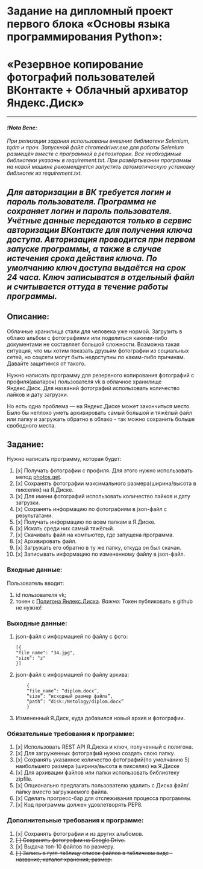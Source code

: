 # Задание на дипломный проект первого блока «Основы языка программирования Python»:
# «Резервное копирование фотографий пользователей ВКонтакте + Облачный архиватор Яндекс.Диск»

---
#### _!Nota Bene:_

_При релизации задания использованы внешние библиотеки Selenium, tqdm и проч. Запускной файл chromedriver.exe для работы Selenium размещён вместе с программой в репозитории.
Все необходимые библиотеки указаны в requirement.txt. При развёртывании программы на новой машине рекомендуется запустить автоматическую установку библиотек из requirement.txt._

_Для авторизации в ВК требуется логин и пароль пользователя. Программа не сохраняет логин и пароль пользователя. Учётные данные передаются только в сервис авторизации ВКонтакте для получения ключа доступа.
Авторизация проводится при первом запуске программы, а также в случае истечения срока действия ключа._
_По умолчанию ключ доступа выдаётся на срок 24 часа. Ключ записыватся в отдельный файл и считывается оттуда в течение работы программы._
---
## Описание:
Облачные хранилища стали для человека уже нормой. 
Загрузить в облако альбом с фотографиями или поделиться какими-либо документами не составляет большой сложности. 
Возможна такая ситуация, что мы хотим показать друзьям фотографии из социальных сетей, но соцсети могут быть недоступны по каким-либо причинам. Давайте защитимся от такого.  

Нужно написать программу для резервного копирования фотографий с профиля(аватарок) пользователя vk в облачное хранилище Яндекс.Диск.  Для названий фотографий использовать количество лайков и дату загрузки. 

Но есть одна проблема — на Яндекс.Диске может закончиться место.  
Было бы неплохо уметь архивировать самый большой и тяжёлый файл или папку и загружать обратно в облако - так можно сохранить больше свободного места.


## Задание:
Нужно написать программу, которая будет:

1. [x] Получать фотографии с профиля. Для этого нужно использовать метод [photos.get](https://vk.com/dev/photos.get).
2. [x] Сохранять фотографии максимального размера(ширина/высота в пикселях) на Я.Диске.
3. [x] Для имени фотографий использовать количество лайков и дату загрузки.
4. [x] Сохранять информацию по фотографиям в json-файл с результатами.
5. [x] Получать информацию по всем папкам в Я.Диске.
6. [x] Искать среди них самый тяжёлый.
7. [x] Скачивать файл на компьютер, где запущена программа.
8. [x] Архивировать файл.
9. [x] Загружать его обратно в ту же папку, откуда он был скачан.
10. [x] Записывать информацию по измененному файлу в json-файл.

### Входные данные:
Пользователь вводит:
1. id пользователя vk;
2. токен с [Полигона Яндекс.Диска](https://yandex.ru/dev/disk/poligon/).
*Важно:* Токен публиковать в github не нужно!

### Выходные данные:
1. json-файл с информацией по файлу с фото:
    ```
    [{
    "file_name": "34.jpg",
    "size": "z"
    }]
    ```
2. json-файл с информацией по файлу архива:
    ```
        {
        “file_name”: “diplom.docx”,
        “size”: “исходный размер файла”,
        “path”: “disk:/Netology/diplom.docx”
        }
    ```
3. Измененный Я.Диск, куда добавился новый архив и фотографии.​​

### Обязательные требования к программе:
1. [x] Использовать REST API Я.Диска и ключ, полученный с полигона.
2. [x] Для загруженных фотографий нужно создать свою папку.
3. [x] Сохранять указанное количество фотографий(по умолчанию 5) наибольшего размера (ширина/высота в пикселях) на Я.Диске
4. [x] Для архивации файлов или папки использовать библиотеку zipfile.
5. [x] Опционально предлагать пользователю удалить с Диска файл/папку вместо загружаемого файла.
6. [x] Сделать прогресс-бар для отслеживания процесса программы.
7. [x] Код программы должен удовлетворять PEP8.​

### Дополнительные требования к программе:
1. [x] Сохранять фотографии и из других альбомов.
2. ~~[ ] Сохранять фотографии на Google.Drive.~~
3. [x] Выдача топ-10 файлов по размеру.
4. ~~[ ] Запись в гугл-таблицу список файлов в табличном виде - название, каталог хранения, размер.~~
